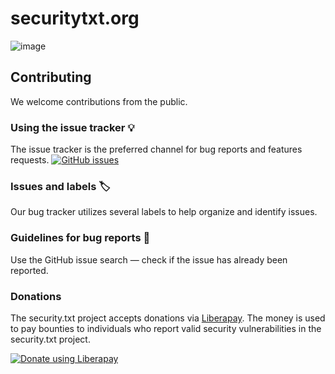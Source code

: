 # securitytxt.org

![image](https://user-images.githubusercontent.com/18099289/31276079-5714378e-aa9a-11e7-8a98-bf42a302cc6c.png)

## Contributing

We welcome contributions from the public.

### Using the issue tracker 💡

The issue tracker is the preferred channel for bug reports and features requests. [![GitHub issues](https://img.shields.io/github/issues/securitytxt/securitytxt.org.svg?style=flat-square)](https://github.com/securitytxt/securitytxt.org/issues)

### Issues and labels 🏷

Our bug tracker utilizes several labels to help organize and identify issues.

### Guidelines for bug reports 🐛

Use the GitHub issue search — check if the issue has already been reported.

### Donations

The security.txt project accepts donations via [Liberapay](https://liberapay.com/). The money is used to pay bounties to individuals who report valid security vulnerabilities in the security.txt project.

<a href="https://liberapay.com/security.txt/donate"><img alt="Donate using Liberapay" src="https://liberapay.com/assets/widgets/donate.svg"></a>
